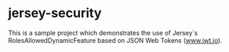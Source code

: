 # jersey-security
This is a sample project which demonstrates the use of Jersey`s RolesAllowedDynamicFeature based on JSON Web Tokens (www.jwt.io).
